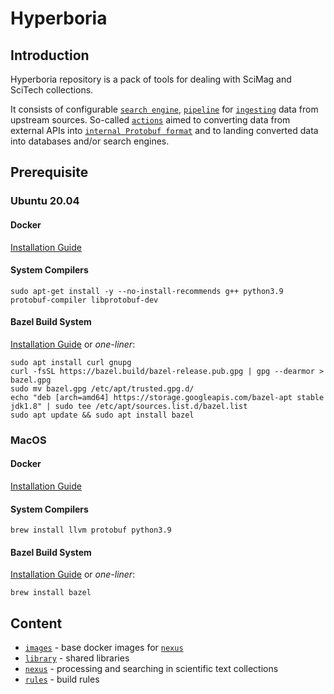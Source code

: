 # Hyperboria

## Introduction

Hyperboria repository is a pack of tools for dealing with SciMag and SciTech collections.

It consists of configurable [`search engine`](nexus/cognitron), [`pipeline`](nexus/pipe) for [`ingesting`](nexus/ingest) data
from upstream sources. So-called [`actions`](nexus/actions) aimed to converting data from external APIs
into [`internal Protobuf format`](nexus/models) and to landing converted data into databases and/or search engines.

## Prerequisite

### Ubuntu 20.04

#### Docker
[Installation Guide](https://docs.docker.com/engine/install/ubuntu/)

#### System Compilers
```shell script
sudo apt-get install -y --no-install-recommends g++ python3.9 protobuf-compiler libprotobuf-dev
```

#### Bazel Build System
[Installation Guide](https://docs.bazel.build/versions/master/install-ubuntu.html) or _one-liner_:
```shell script
sudo apt install curl gnupg
curl -fsSL https://bazel.build/bazel-release.pub.gpg | gpg --dearmor > bazel.gpg
sudo mv bazel.gpg /etc/apt/trusted.gpg.d/
echo "deb [arch=amd64] https://storage.googleapis.com/bazel-apt stable jdk1.8" | sudo tee /etc/apt/sources.list.d/bazel.list
sudo apt update && sudo apt install bazel
```

### MacOS

#### Docker
[Installation Guide](https://docs.docker.com/docker-for-mac/install/)

#### System Compilers
```shell script
brew install llvm protobuf python3.9
```

#### Bazel Build System
[Installation Guide](https://docs.bazel.build/versions/master/install-os-x.html) or _one-liner_:
```shell script
brew install bazel
```

## Content

- [`images`](images) - base docker images for [`nexus`](nexus)
- [`library`](library) - shared libraries
- [`nexus`](nexus) - processing and searching in scientific text collections
- [`rules`](rules) - build rules